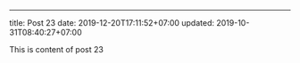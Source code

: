---
title: Post 23
date: 2019-12-20T17:11:52+07:00
updated: 2019-10-31T08:40:27+07:00

This is content of post 23